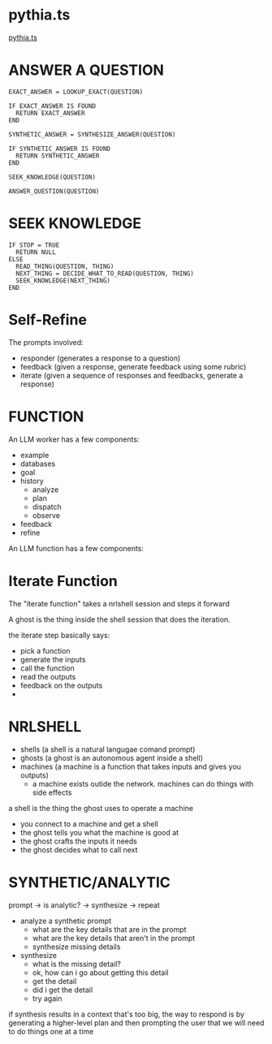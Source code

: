 # pythia.ts

[pythia.ts](./pythia.ts)

# ANSWER A QUESTION

```
EXACT_ANSWER = LOOKUP_EXACT(QUESTION)

IF EXACT_ANSWER IS FOUND
  RETURN EXACT_ANSWER
END

SYNTHETIC_ANSWER = SYNTHESIZE_ANSWER(QUESTION)

IF SYNTHETIC_ANSWER IS FOUND
  RETURN SYNTHETIC_ANSWER
END

SEEK_KNOWLEDGE(QUESTION)

ANSWER_QUESTION(QUESTION)

```

# SEEK KNOWLEDGE

```
IF STOP = TRUE
  RETURN NULL
ELSE
  READ_THING(QUESTION, THING)
  NEXT_THING = DECIDE_WHAT_TO_READ(QUESTION, THING)
  SEEK_KNOWLEDGE(NEXT_THING)
END
```

# Self-Refine

The prompts involved:

- responder (generates a response to a question)
- feedback (given a response, generate feedback using some rubric)
- iterate (given a sequence of responses and feedbacks, generate a response)

# FUNCTION

An LLM worker has a few components:

- example
- databases
- goal
- history
  - analyze
  - plan
  - dispatch
  - observe
- feedback
- refine

An LLM function has a few components:


# Iterate Function

The "iterate function" takes a nrlshell session and steps it forward

A ghost is the thing inside the shell session that does the iteration.

the iterate step basically says:

- pick a function
- generate the inputs
- call the function
- read the outputs
- feedback on the outputs
- 

# NRLSHELL

- shells (a shell is a natural langugae comand prompt)
- ghosts (a ghost is an autonomous agent inside a shell)
- machines (a machine is a function that takes inputs and gives you outputs)
	- a machine exists outide the network. machines can do things with side effects


a shell is the thing the ghost uses to operate a machine

- you connect to a machine and get a shell
- the ghost tells you what the machine is good at
- the ghost crafts the inputs it needs
- the ghost decides what to call next

# SYNTHETIC/ANALYTIC

prompt -> is analytic? -> synthesize -> repeat

- analyze a synthetic prompt
	- what are the key details that are in the prompt
	- what are the key details that aren't in the prompt
	- synthesize missing details
- synthesize
	- what is the missing detail?
	- ok, how can i go about getting this detail
	- get the detail
	- did i get the detail
	- try again


if synthesis results in a context that's too big, the way to respond is by generating a higher-level plan and then prompting the user that we will need to do things one at a time